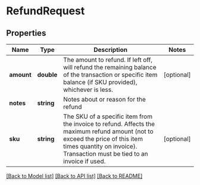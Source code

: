 # RefundRequest

## Properties
Name | Type | Description | Notes
------------ | ------------- | ------------- | -------------
**amount** | **double** | The amount to refund. If left off, will refund the remaining balance of the transaction or specific item balance (if SKU provided), whichever is less. | [optional] 
**notes** | **string** | Notes about or reason for the refund | 
**sku** | **string** | The SKU of a specific item from the invoice to refund. Affects the maximum refund amount (not to exceed the price of this item times quantity on invoice). Transaction must be tied to an invoice if used. | [optional] 

[[Back to Model list]](../README.md#documentation-for-models) [[Back to API list]](../README.md#documentation-for-api-endpoints) [[Back to README]](../README.md)


